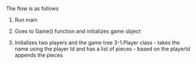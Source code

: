 The flow is as follows

1. Run main
2. Goes to Game() function and initializes game object

3. Initializes two players and the game tree
	3-1.Player class - takes the name using the player Id 	and has a list of pieces - based on the playerId appends the pieces 